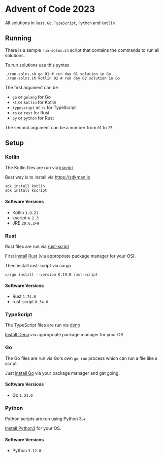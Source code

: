 # Advent of Code 2023

All solutions in `Rust`, `Go`, `TypeScript`, `Python` and `Kotlin`

## Running

There is a sample `run-solns.sh` script that contains
the commands to run all solutions.

To run solutions use this syntax

```shell
./run-solns.sh go 01 # run day 01 solution in Go
./run-solns.sh kotlin 02 # run day 02 solution in Go
```

The first argument can be

- `go` or `golang` for Go
- `kt` or `kotlin` for Kotlin
- `typescript` or `ts` for TypeScript
- `rs` or `rust` for Rust
- `py` or `python` for Rust

The second argument can be a number from `01` to `25`

## Setup

### Kotlin

The Kotlin files are run via [kscript](https://github.com/holgerbrandl/kscript)

Best way is to install via <https://sdkman.io>

```shell
sdk install kotlin
sdk install kscript
```

#### Software Versions

- Kotlin `1.9.21`
- kscript `4.2.3`
- JRE `20.0.2+9`

### Rust

Rust files are run via [rust-script](https://crates.io/crates/rust-script)

First [install Rust](https://www.rust-lang.org/tools/install) (via appropriate package manager for your OS).

Then install rust-script via cargo

```shell
cargo install --version 0.19.0 rust-script
```

#### Software Versions

- Rust `1.74.0`
- rust-script `0.34.0`

### TypeScript

The TypeScript files are run via [deno](https://deno.land/)

[Install Deno](https://deno.land/manual/getting_started/installation) via appropriate package manager for your OS.

### Go

The Go files are run via Go's own `go run` process which can
run a file like a script.

Just [install Go](https://go.dev/doc/install) via your package manager and get going.

#### Software Versions

- Go `1.21.0`

### Python

Python scripts are run using Python 3.+

[Install Python3](https://www.python.org/downloads/) for your OS.

#### Software Versions

- Python `3.12.0`
